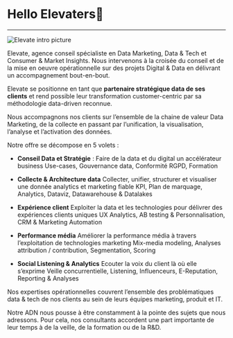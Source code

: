 # Hello Elevaters👋
------------------------------------------------------------------------------------------------------------

![Elevate intro picture](https://www.elevate-agency.com/wp-content/uploads/2020/11/elevate-team-900x600.png)


Elevate, agence conseil spécialiste en Data Marketing, Data & Tech et Consumer & Market Insights. Nous intervenons à la croisée du conseil et de la mise en oeuvre opérationnelle sur des projets Digital & Data en délivrant un accompagnement bout-en-bout.

Elevate se positionne en tant que **partenaire stratégique data de ses clients** et rend possible leur transformation customer-centric par sa méthodologie data-driven reconnue.

Nous accompagnons nos clients sur l’ensemble de la chaine de valeur Data Marketing, de la collecte en passant par l’unification, la visualisation, l’analyse et l’activation des données.

Notre offre se décompose en 5 volets : 

* **Conseil Data et Stratégie** : 
Faire de la data et du digital un accélérateur business
Use-cases, Gouvernance data, Conformité RGPD, Formation

* **Collecte & Architecture data**
Collecter, unifier, structurer et visualiser une donnée analytics et marketing fiable
KPI, Plan de marquage, Analytics, Dataviz, Datawarehouse & Datalakes

* **Expérience client** 
Exploiter la data et les technologies pour délivrer des expériences clients uniques
UX Analytics, AB testing & Personnalisation, CRM & Marketing Automation

* **Performance média** 
Améliorer la performance média à travers l’exploitation de technologies marketing
Mix-media modeling, Analyses attribution / contribution, Segmentation, Scoring

* **Social Listening & Analytics**
Ecouter la voix du client là où elle s’exprime 
Veille concurrentielle, Listening, Influenceurs, E-Reputation, Reporting & Analyses

Nos expertises opérationnelles couvrent l’ensemble des problématiques data & tech de nos clients au sein de leurs équipes marketing, produit et IT. 

Notre ADN nous pousse à être constamment à la pointe des sujets que nous adressons. 
Pour cela, nos consultants accordent une part importante de leur temps à de la veille, de la formation ou de la R&D.
